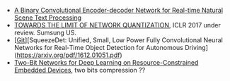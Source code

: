 

- [A Binary Convolutional Encoder-decoder Network for Real-time Natural Scene Text Processing](https://arxiv.org/pdf/1612.03630.pdf)
- [TOWARDS THE LIMIT OF NETWORK QUANTIZATION](https://arxiv.org/pdf/1612.01543.pdf), ICLR 2017 under review. Sumsung US. 
- [[Git](https://github.com/DeepScale/SqueezeNet/)][SqueezeDet: Unified, Small, Low Power Fully Convolutional Neural Networks for Real-Time Object Detection for Autonomous Driving] (https://arxiv.org/pdf/1612.01051.pdf) 
- [Two-Bit Networks for Deep Learning on Resource-Constrained Embedded Devices](https://arxiv.org/pdf/1701.00485.pdf), two bits compression ??
